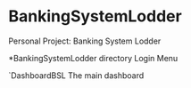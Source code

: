 # BankingSystemLodder
Personal Project: Banking System Lodder

*BankingSystemLodder directory
Login Menu

`DashboardBSL
The main dashboard
